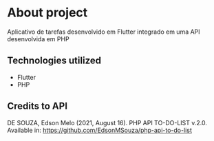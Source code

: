 # About project

Aplicativo de tarefas desenvolvido em Flutter integrado em uma API desenvolvida em PHP

## Technologies utilized

- Flutter
- PHP

## Credits to API

DE SOUZA, Edson Melo (2021, August 16). PHP API TO-DO-LIST v.2.0.
Available in: https://github.com/EdsonMSouza/php-api-to-do-list
